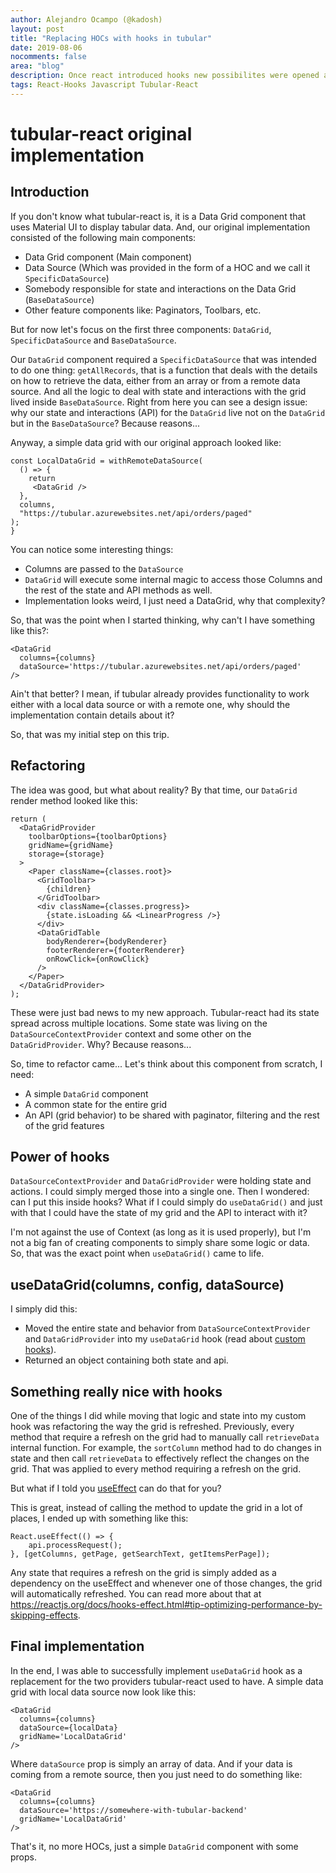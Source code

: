 ```yaml
---
author: Alejandro Ocampo (@kadosh)
layout: post
title: "Replacing HOCs with hooks in tubular"
date: 2019-08-06
nocomments: false
area: "blog"
description: Once react introduced hooks new possibilites were opened at tubular-react. This is the story on how we moved our Data Sources from HOCs into a powerful hook.
tags: React-Hooks Javascript Tubular-React
---
```


# tubular-react original implementation
## Introduction
If you don't know what tubular-react is, it is a Data Grid component that uses Material UI to display tabular data. And, our original implementation consisted of the following main components:

- Data Grid component (Main component)
- Data Source (Which was provided in the form of a HOC and we call it `SpecificDataSource`)
- Somebody responsible for state and interactions on the Data Grid (`BaseDataSource`)
- Other feature components like: Paginators, Toolbars, etc.

But for now let's focus on the first three components: `DataGrid`, `SpecificDataSource` and `BaseDataSource`.

Our `DataGrid` component required a `SpecificDataSource` that was intended to do one thing: `getAllRecords`, that is a function that deals with the details on how to retrieve the data, either from an array or from a remote data source. And all the logic to deal with state and interactions with the grid lived inside `BaseDataSource`. Right from here you can see a design issue: why our state and interactions (API) for the `DataGrid` live not on the `DataGrid` but in the `BaseDataSource`? Because reasons...

Anyway, a simple data grid with our original approach looked like:

```tsx
const LocalDataGrid = withRemoteDataSource(
  () => {
    return  
     <DataGrid />
  },
  columns,
  "https://tubular.azurewebsites.net/api/orders/paged"
);
}
```
You can notice some interesting things:
- Columns are passed to the `DataSource`
- `DataGrid` will execute some internal magic to access those Columns and the rest of the state and API methods as well.
- Implementation looks weird, I just need a DataGrid, why that complexity?

So, that was the point when I started thinking, why can't I have something like this?:
```tsx
<DataGrid 
  columns={columns} 
  dataSource='https://tubular.azurewebsites.net/api/orders/paged'
/>
```

Ain't that better? I mean, if tubular already provides functionality to work either with a local data source or with a remote one, why should the implementation contain details about it? 

So, that was my initial step on this trip.

## Refactoring
The idea was good, but what about reality? By that time, our `DataGrid` render method looked like this:
```tsx
return (
  <DataGridProvider
    toolbarOptions={toolbarOptions}
    gridName={gridName}
    storage={storage}
  >
    <Paper className={classes.root}>
      <GridToolbar>
        {children}
      </GridToolbar>
      <div className={classes.progress}>
        {state.isLoading && <LinearProgress />}
      </div>
      <DataGridTable
        bodyRenderer={bodyRenderer}
        footerRenderer={footerRenderer}
        onRowClick={onRowClick}
      />
    </Paper>
  </DataGridProvider>
);
```

These were just bad news to my new approach. Tubular-react had its state spread across multiple locations. Some state was living on the `DataSourceContextProvider` context and some other on the `DataGridProvider`. Why? Because reasons...

So, time to refactor came... Let's think about this component from scratch, I need: 
- A simple `DataGrid` component
- A common state for the entire grid
- An API (grid behavior) to be shared with paginator, filtering and the rest of the grid features

## Power of hooks
`DataSourceContextProvider` and `DataGridProvider` were holding state and actions. I could simply merged those into a single one. Then I wondered: can I put this inside hooks? What if I could simply do `useDataGrid()` and just with that I could have the state of my grid and the API to interact with it?

I'm not against the use of Context (as long as it is used properly), but I'm not a big fan of creating components to simply share some logic or data. So, that was the exact point when `useDataGrid()` came to life. 

## useDataGrid(columns, config, dataSource)
I simply did this:

- Moved the entire state and behavior from `DataSourceContextProvider` and `DataGridProvider` into my `useDataGrid` hook (read about [custom hooks](https://reactjs.org/docs/hooks-custom.html)).
- Returned an object containing both state and api.

## Something really nice with hooks
One of the things I did while moving that logic and state into my custom hook was refactoring the way the grid is refreshed. Previously, every method that require a refresh on the grid had to manually call `retrieveData` internal function. For example, the `sortColumn` method had to do changes in state and then call `retrieveData` to effectively reflect the changes on the grid. That was applied to every method requiring a refresh on the grid.

But what if I told you [useEffect](https://reactjs.org/docs/hooks-effect.html) can do that for you?

This is great, instead of calling the method to update the grid in a lot of places, I ended up with something like this:
```tsx
React.useEffect(() => {
    api.processRequest();
}, [getColumns, getPage, getSearchText, getItemsPerPage]);
```

Any state that requires a refresh on the grid is simply added as a dependency on the useEffect and whenever one of those changes, the grid will automatically refreshed. You can read more about that at https://reactjs.org/docs/hooks-effect.html#tip-optimizing-performance-by-skipping-effects.

## Final implementation
In the end, I was able to successfully implement `useDataGrid` hook as a replacement for the two providers tubular-react used to have. A simple data grid with local data source now look like this:
```tsx
<DataGrid
  columns={columns}
  dataSource={localData}
  gridName='LocalDataGrid'
/>
```

Where `dataSource` prop is simply an array of data. And if your data is coming from a remote source, then you just need to do something like:
```tsx
<DataGrid
  columns={columns}
  dataSource='https://somewhere-with-tubular-backend'
  gridName='LocalDataGrid'
/>
```

That's it, no more HOCs, just a simple `DataGrid` component with some props.

